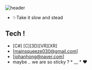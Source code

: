 
![header](https://capsule-render.vercel.app/api?type=wave&color=900&height=200&section=header&text=HANHONG_JO&fontSize=60)

- ✨Take it slow and stead
## Tech !
- [C#] [C][3D][VR][XR]
- [mainsqueeze030@gmail.com]
- [johanhong@naver.com]
- maybe .. we are so sticky ? * __ *   ♥



<!---
remainaloof/remainaloof is a ✨ special ✨ repository because its `README.md` (this file) appears on your GitHub profile.
You can click the Preview link to take a look at your changes.
--->

